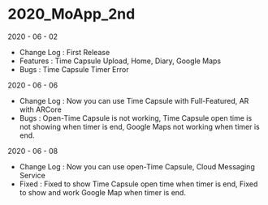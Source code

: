 # 2020_MoApp_2nd

2020 - 06 - 02
- Change Log : First Release
- Features : Time Capsule Upload, Home, Diary, Google Maps
- Bugs : Time Capsule Timer Error

2020 - 06 - 06
- Change Log : Now you can use Time Capsule with Full-Featured, AR with ARCore
- Bugs : Open-Time Capsule is not working, Time Capsule open time is not showing when timer is end, Google Maps not working when timer is end.

2020 - 06 - 08
- Change Log : Now you can use open-Time Capsule, Cloud Messaging Service
- Fixed : Fixed to show Time Capsule open time when timer is end, Fixed to show and work Google Map when timer is end.